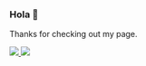### Hola 👋

Thanks for checking out my page.

<a href="https://github.com/chrisdeleonn/github-readme-stats">
  <img src="https://github-readme-stats.vercel.app/api/top-langs/?username=chrisdeleonn&layout=compact&theme=algolia" />
</a>

<a href='https://www.codewars.com/users/chrisdeleonn/badges/large'>
<img src='https://www.codewars.com/users/chrisdeleonn/badges/large'/>
